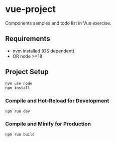 # vue-project

Components samples and todo list in Vue exercise.

## Requirements
- nvm installed (OS dependent)
- OR node >=18

## Project Setup

```sh
nvm use node
npm install
```

### Compile and Hot-Reload for Development

```sh
npm run dev
```

### Compile and Minify for Production

```sh
npm run build
```
